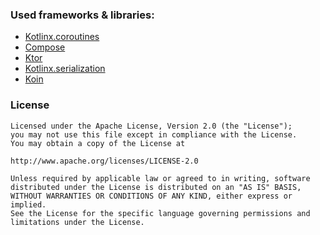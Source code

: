 ### Used frameworks & libraries:

- [Kotlinx.coroutines](https://github.com/Kotlin/kotlinx.coroutines)
- [Compose](https://developer.android.com/jetpack/compose/)
- [Ktor](https://github.com/ktorio/ktor)
- [Kotlinx.serialization](https://github.com/Kotlin/kotlinx.serialization)
- [Koin](https://github.com/InsertKoinIO/koin)


### License

```
Licensed under the Apache License, Version 2.0 (the "License");
you may not use this file except in compliance with the License.
You may obtain a copy of the License at

http://www.apache.org/licenses/LICENSE-2.0

Unless required by applicable law or agreed to in writing, software
distributed under the License is distributed on an "AS IS" BASIS,
WITHOUT WARRANTIES OR CONDITIONS OF ANY KIND, either express or implied.
See the License for the specific language governing permissions and
limitations under the License.

```